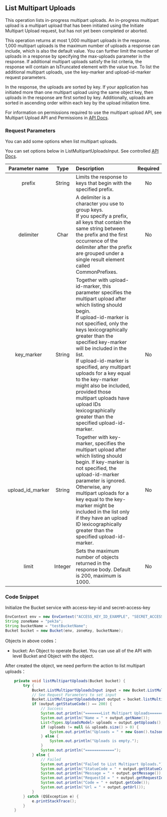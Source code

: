 ## List Multipart Uploads

This operation lists in-progress multipart uploads. An in-progress multipart upload is a multipart upload that has been initiated using the Initiate Multipart Upload request, but has not yet been completed or aborted.

This operation returns at most 1,000 multipart uploads in the response. 1,000 multipart uploads is the maximum number of uploads a response can include, which is also the default value. You can further limit the number of uploads in a response by specifying the max-uploads parameter in the response. If additional multipart uploads satisfy the list criteria, the response will contain an IsTruncated element with the value true. To list the additional multipart uploads, use the key-marker and upload-id-marker request parameters.

In the response, the uploads are sorted by key. If your application has initiated more than one multipart upload using the same object key, then uploads in the response are first sorted by key. Additionally, uploads are sorted in ascending order within each key by the upload initiation time.

For information on permissions required to use the multipart upload API, see Multipart Upload API and Permissions in [API Docs](https://docs.qingcloud.com/qingstor/api/object/multipart/list_multipart.html#object-storage-api-list-multipart).

### Request Parameters

You can add some options when list multipart uploads.

You can set options below in ListMultipartUploadsInput. See controlled [API Docs](https://docs.qingcloud.com/qingstor/api/bucket/list_multipart_uploads.html).

|  Parameter name  |  Type   | Description                                                                                                                                                                                                                                                                                                                                                                                                                                                                                       | Required |
| :--------------: | :-----: | :------------------------------------------------------------------------------------------------------------------------------------------------------------------------------------------------------------------------------------------------------------------------------------------------------------------------------------------------------------------------------------------------------------------------------------------------------------------------------------------------ | :------: |
|      prefix      | String  | Limits the response to keys that begin with the specified prefix.                                                                                                                                                                                                                                                                                                                                                                                                                                 |    No    |
|    delimiter     |  Char   | A delimiter is a character you use to group keys.<br/>If you specify a prefix, all keys that contain the same string between the prefix and the first occurrence of the delimiter after the prefix are grouped under a single result element called CommonPrefixes.                                                                                                                                                                                                                               |    No    |
|    key_marker    | String  | Together with upload-id-marker, this parameter specifies the multipart upload after which listing should begin.<br>If upload-id-marker is not specified, only the keys lexicographically greater than the specified key-marker will be included in the list.<br>If upload-id-marker is specified, any multipart uploads for a key equal to the key-marker might also be included, provided those multipart uploads have upload IDs lexicographically greater than the specified upload-id-marker. |    No    |
| upload_id_marker | String  | Together with key-marker, specifies the multipart upload after which listing should begin. If key-marker is not specified, the upload-id-marker parameter is ignored. Otherwise, any multipart uploads for a key equal to the key-marker might be included in the list only if they have an upload ID lexicographically greater than the specified upload-id-marker.                                                                                                                              |    No    |
|      limit       | Integer | Sets the maximum number of objects returned in the response body. Default is 200, maximum is 1000.                                                                                                                                                                                                                                                                                                                                                                                                |    No    |

### Code Snippet

Initialize the Bucket service with access-key-id and secret-access-key

```java
EnvContext env = new EnvContext("ACCESS_KEY_ID_EXAMPLE", "SECRET_ACCESS_KEY_EXAMPLE");
String zoneName = "pek3a";
String bucketName = "testBucketName";
Bucket bucket = new Bucket(env, zoneKey, bucketName);
```

Objects in above codes：

- bucket: An Object to operate Bucket. You can use all of the API with level Bucket and Object with the object.

After created the object, we need perform the action to list multipart uploads：

```java
    private void listMultipartUploads(Bucket bucket) {
        try {
            Bucket.ListMultipartUploadsInput input = new Bucket.ListMultipartUploadsInput();
            // See Request Parameters to set input
            Bucket.ListMultipartUploadsOutput output = bucket.listMultipartUploads(input);
            if (output.getStatueCode() == 200) {
                // Success
                System.out.println("=======List Multipart Uploads======");
                System.out.println("Name = " + output.getName());
                List<Types.UploadsModel> uploads = output.getUploads();
                if (uploads != null && uploads.size() > 0) {
                    System.out.println("Uploads = " + new Gson().toJson(uploads));
                } else {
                    System.out.println("Uploads is empty.");
                }
                System.out.println("=============");
            } else {
                // Failed
                System.out.println("Failed to List Multipart Uploads.");
                System.out.println("StatueCode = " + output.getStatueCode());
                System.out.println("Message = " + output.getMessage());
                System.out.println("RequestId = " + output.getRequestId());
                System.out.println("Code = " + output.getCode());
                System.out.println("Url = " + output.getUrl());
            }
        } catch (QSException e) {
            e.printStackTrace();
        }
    }
```
